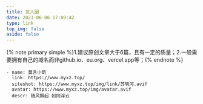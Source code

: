 ```yaml
---
title: 友人圈
date: 2023-06-06 17:09:42
type: link
top_img: false
aside: false
---
```

{% note primary simple %}1.建议原创文章大于6篇，且有一定的质量；2.一般需要拥有自己的域名而非github.io、eu.org、vercel.app等；{% endnote %}
```
- name: 莫言小筑
  link: https://www.myxz.top/
  siteshot: https://www.myxz.top/img/link/苏晓河.avif
  avatar: https://www.myxz.top/img/avatar.avif
  descr: 随风飘起 如同浮云
```
<script>
    function addStatusTagsWithCache(t) {
        const a = "statusTagsData";
        function e(t) {
            const a = t.link_status;
            document.querySelectorAll(".site-card").forEach((t => {
                if (!t.href)
                    return;
                const e = t.href.replace(/\/$/, "")
                  , s = document.createElement("div");
                s.classList.add("state");
                let i = !1;
                const l = a.find((t => t.link.replace(/\/$/, "") === e));
                if (l) {
                    let t = 'ERR'
                      , a = "error";
                    if (-1 === l.latency)
                        t = 'ERR';
                    else {
                        t = '' + (1e3 * l.latency).toFixed(0) + " ms",
                        l.latency <= 3 ? a = "success" : l.latency <= 5 ? a = "success" : l.latency <= 10 && (a = "success")
                    }
                    s.innerHTML = t,
                    s.classList.add(a),
                    i = !0
                }
                i && (t.style.position = "relative",
                t.appendChild(s))
            }
            ))
        }
        const s = localStorage.getItem(a);
        if (s) {
            const {data: t, timestamp: a} = JSON.parse(s);
            if (Date.now() - a < 18e5)
                return void e(t)
        }
        fetch(t).then((t => t.json())).then((t => {
            e(t);
            const s = {
                data: t,
                timestamp: Date.now()
            };
            localStorage.setItem(a, JSON.stringify(s))
        }
        )).catch((t => console.error("Error fetching test-flink result.json:", t)))
    }
    setTimeout(( () => {
        addStatusTagsWithCache("https://link-api.vercel.sxiaohe.top/result.json")
    }
    ), 0)
</script>